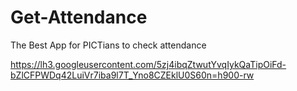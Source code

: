 # Get-Attendance
The Best App for PICTians to check attendance

https://lh3.googleusercontent.com/5zj4ibqZtwutYvqIykQaTipOiFd-bZlCFPWDq42LuiVr7iba9l7T_Yno8CZEklU0S60n=h900-rw


